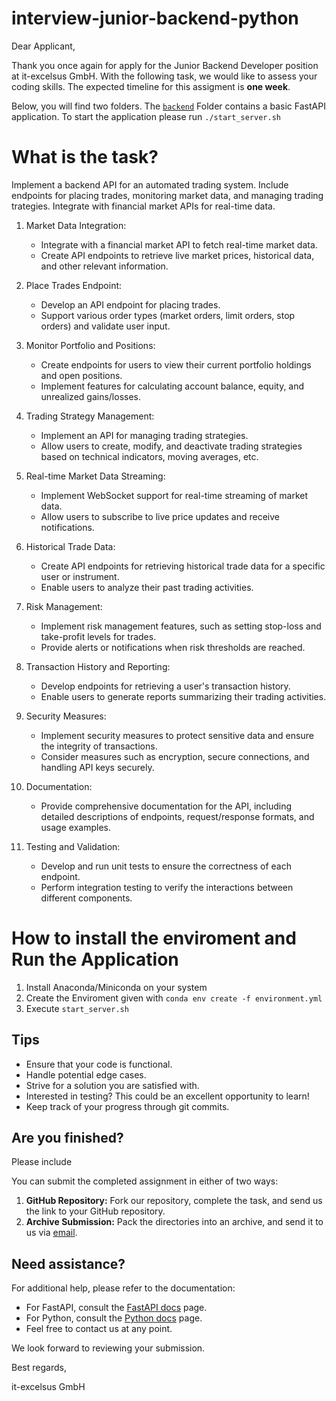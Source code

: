 # interview-junior-backend-python

Dear Applicant,

Thank you once again for apply for the Junior Backend Developer position at it-excelsus GmbH. With the following task, we would like to assess your coding skills. The expected timeline for this assigment is **one week**.

Below, you will find two folders. The [`backend`](./backend) Folder contains a basic FastAPI application. To start the application please run `./start_server.sh`

# What is the task?

Implement a backend API for an automated trading system. Include endpoints for placing trades, monitoring market data, and managing trading trategies. Integrate with financial market APIs for real-time data.

1. Market Data Integration:
    - Integrate with a financial market API to fetch real-time market data.
    - Create API endpoints to retrieve live market prices, historical data, and other relevant information.

2. Place Trades Endpoint:
    - Develop an API endpoint for placing trades.
    - Support various order types (market orders, limit orders, stop orders) and validate user input.

3. Monitor Portfolio and Positions:
    - Create endpoints for users to view their current portfolio holdings and open positions.
    - Implement features for calculating account balance, equity, and unrealized gains/losses.

4. Trading Strategy Management:
    - Implement an API for managing trading strategies.
    - Allow users to create, modify, and deactivate trading strategies based on technical indicators, moving averages, etc.

5. Real-time Market Data Streaming:
    - Implement WebSocket support for real-time streaming of market data.
    - Allow users to subscribe to live price updates and receive notifications.

6. Historical Trade Data:
    - Create API endpoints for retrieving historical trade data for a specific user or instrument.
    - Enable users to analyze their past trading activities.

7. Risk Management:
    - Implement risk management features, such as setting stop-loss and take-profit levels for trades.
    - Provide alerts or notifications when risk thresholds are reached.

8. Transaction History and Reporting:
    - Develop endpoints for retrieving a user's transaction history.
    - Enable users to generate reports summarizing their trading activities.

9. Security Measures:
    - Implement security measures to protect sensitive data and ensure the integrity of transactions.
    - Consider measures such as encryption, secure connections, and handling API keys securely.

10. Documentation:
    - Provide comprehensive documentation for the API, including detailed descriptions of endpoints, request/response formats, and usage examples.

11. Testing and Validation:
    - Develop and run unit tests to ensure the correctness of each endpoint.
    - Perform integration testing to verify the interactions between different components.

# How to install the enviroment and Run the Application

1. Install Anaconda/Miniconda on your system
2. Create the Enviroment given with ```conda env create -f environment.yml```
3. Execute `start_server.sh`


## Tips

- Ensure that your code is functional.
- Handle potential edge cases.
- Strive for a solution you are satisfied with.
- Interested in testing? This could be an excellent opportunity to learn!
- Keep track of your progress through git commits.

## Are you finished?

Please include 

You can submit the completed assignment in either of two ways:

1. **GitHub Repository:** Fork our repository, complete the task, and send us the link to your GitHub repository.
2. **Archive Submission:** Pack the directories into an archive, and send it to us via [email](mailto:recruiting@it-excelsus.de).

## Need assistance?

For additional help, please refer to the documentation:
- For FastAPI, consult the [FastAPI docs](https://fastapi.tiangolo.com/) page.
- For Python, consult the [Python docs](https://docs.python.org/3/) page.
- Feel free to contact us at any point. 

We look forward to reviewing your submission.

Best regards,

it-excelsus GmbH